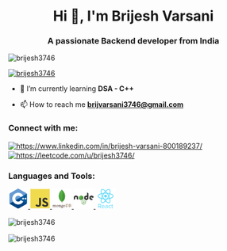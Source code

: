 <h1 align="center">Hi 👋, I'm Brijesh Varsani</h1>
<h3 align="center">A passionate Backend developer from India</h3>

<p align="left"> <img src="https://komarev.com/ghpvc/?username=brijesh3746&label=Profile%20views&color=0e75b6&style=flat" alt="brijesh3746" /> </p>

<p align="left"> <a href="https://github.com/ryo-ma/github-profile-trophy"><img src="https://github-profile-trophy.vercel.app/?username=brijesh3746" alt="brijesh3746" /></a> </p>

- 🌱 I’m currently learning **DSA - C++**

- 📫 How to reach me **brijvarsani3746@gmail.com**

<h3 align="left">Connect with me:</h3>
<p align="left">
<a href="https://www.linkedin.com/in/brijesh-varsani-800189237/" target="blank"><img align="center" src="https://raw.githubusercontent.com/rahuldkjain/github-profile-readme-generator/master/src/images/icons/Social/linked-in-alt.svg" alt="https://www.linkedin.com/in/brijesh-varsani-800189237/" height="30" width="40" /></a>
<a href="https://leetcode.com/u/brijesh3746/" target="blank"><img align="center" src="https://raw.githubusercontent.com/rahuldkjain/github-profile-readme-generator/master/src/images/icons/Social/leet-code.svg" alt="https://leetcode.com/u/brijesh3746/" height="30" width="40" /></a>
</p>

<h3 align="left">Languages and Tools:</h3>
<p align="left"> <a href="https://www.w3schools.com/cpp/" target="_blank" rel="noreferrer"> <img src="https://raw.githubusercontent.com/devicons/devicon/master/icons/cplusplus/cplusplus-original.svg" alt="cplusplus" width="40" height="40"/> </a> <a href="https://developer.mozilla.org/en-US/docs/Web/JavaScript" target="_blank" rel="noreferrer"> <img src="https://raw.githubusercontent.com/devicons/devicon/master/icons/javascript/javascript-original.svg" alt="javascript" width="40" height="40"/> </a> <a href="https://www.mongodb.com/" target="_blank" rel="noreferrer"> <img src="https://raw.githubusercontent.com/devicons/devicon/master/icons/mongodb/mongodb-original-wordmark.svg" alt="mongodb" width="40" height="40"/> </a> <a href="https://nodejs.org" target="_blank" rel="noreferrer"> <img src="https://raw.githubusercontent.com/devicons/devicon/master/icons/nodejs/nodejs-original-wordmark.svg" alt="nodejs" width="40" height="40"/> </a> <a href="https://reactjs.org/" target="_blank" rel="noreferrer"> <img src="https://raw.githubusercontent.com/devicons/devicon/master/icons/react/react-original-wordmark.svg" alt="react" width="40" height="40"/> </a> </p>

<p><img align="center" src="https://github-readme-stats.vercel.app/api/top-langs?username=brijesh3746&show_icons=true&locale=en&layout=compact" alt="brijesh3746" /></p>

<p><img align="center" src="https://github-readme-streak-stats.herokuapp.com/?user=brijesh3746&" alt="brijesh3746" /></p>
